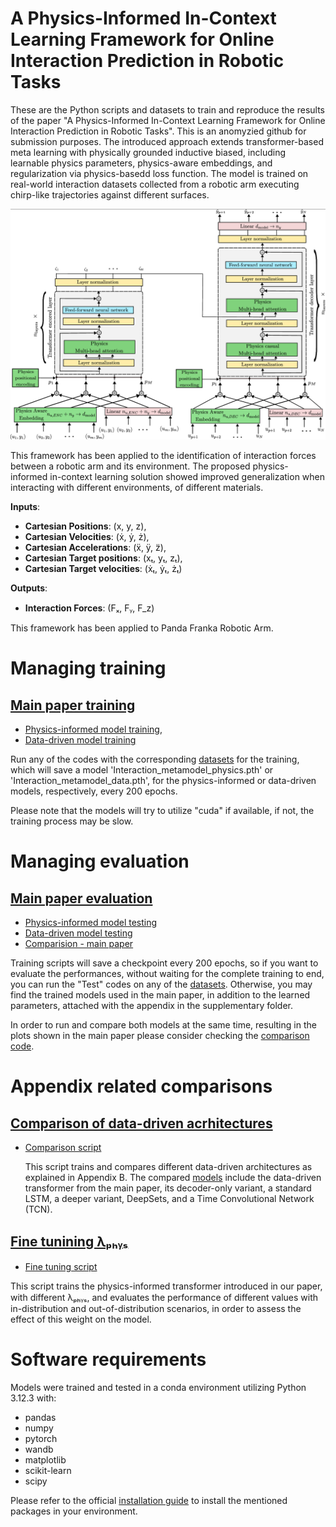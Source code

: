 # A Physics-Informed In-Context Learning Framework for Online Interaction Prediction in Robotic Tasks

These are the Python scripts and datasets to train and reproduce the results of the paper "A Physics-Informed In-Context Learning Framework for Online Interaction Prediction in Robotic Tasks". This is an anomyzied github for submission purposes. The introduced approach extends transformer-based meta learning with physically grounded inductive biased, including learnable physics parameters, physics-aware embeddings, and regularization via physics-basedd loss function. The model is trained on real-world interaction datasets collected from a robotic arm executing chirp-like trajectories against different surfaces.

![Figure 1: System architecture diagram](Images/model_scheme.png)

This framework has been applied to the identification of interaction forces between a robotic arm and its environment. The proposed physics-informed in-context learning solution showed improved generalization when interacting with different environments, of different materials.

**Inputs**:


  - **Cartesian Positions**: (x, y, z),
  - **Cartesian Velocities**: (ẋ, ẏ, ż),
  - **Cartesian Accelerations**: (ẍ, ÿ, z̈),
  - **Cartesian Target positions**: (xₜ, yₜ, zₜ),
  - **Cartesian Target velocities**: (ẋₜ, ẏₜ, żₜ)

**Outputs**:


  - **Interaction Forces**: (Fₓ, Fᵧ, F_z)


This framework has been applied to Panda Franka Robotic Arm.

# Managing training

## [Main paper training](./main_paper_codes/)


  - [Physics-informed model training](./main_paper_codes/InteractionMetaModel_Physics_train.py),
  - [Data-driven model training](./main_paper_codes/InteractionMetaModel_Data_train.py)


Run any of the codes with the corresponding [datasets](./Datasets/) for the training, which will save a model 'Interaction_metamodel_physics.pth' or 'Interaction_metamodel_data.pth', for the physics-informed or data-driven models, respectively, every 200 epochs. 

Please note that the models will try to utilize "cuda" if available, if not, the training process may be slow.

# Managing evaluation

## [Main paper evaluation](./main_paper_codes/)

- [Physics-informed model testing](./main_paper_codes/Test_interactionModel_Physics.py)
- [Data-driven model testing](./main_paper_codes/Test_interactionModel_Physics.py)
- [Comparision - main paper](./main_paper_codes/Test_interactionModel_Both.py)

Training scripts will save a checkpoint every 200 epochs, so if you want to evaluate the performances, without waiting for the complete training to end, you can run the "Test" codes on any of the [datasets](./Datasets/). Otherwise, you may find the trained models used in the main paper, in addition to the learned parameters, attached with the appendix in the supplementary folder.

In order to run and compare both models at the same time, resulting in the plots shown in the main paper please consider checking the [comparison code](./main_paper_codes/Test_interactionModel_Both.py).


# Appendix related comparisons

## [Comparison of data-driven acrhitectures](./appendix_codes)

- [Comparison script](./appendix_codes/InteractionMetaModel_Data_train_comparison_architecture.py)

  This script trains and compares different data-driven architectures as explained in Appendix B. The compared [models](./appendix_codes/DataDriven_interaction_model.py) include the data-driven transformer from the main paper, its decoder-only variant, a standard LSTM, a deeper variant, DeepSets, and a Time Convolutional Network (TCN).


## [Fine tunining λₚₕᵧₛ](./appendix_codes)

- [Fine tuning script](./appendix_codes/InteractionMetaModel_Physics_train_old_fine_tune_lam.py)

This script trains the physics-informed transformer introduced in our paper, with different λₚₕᵧₛ, and evaluates the performance of different values with in-distribution and out-of-distribution scenarios, in order to assess the effect of this weight on the model.


# Software requirements

Models were trained and tested in a conda environment utilizing Python 3.12.3 with:

- pandas
- numpy
- pytorch
- wandb
- matplotlib
- scikit-learn
- scipy

Please refer to the official [installation guide](https://www.anaconda.com/docs/tools/working-with-conda/packages/install-packages) to install the mentioned packages in your environment.




